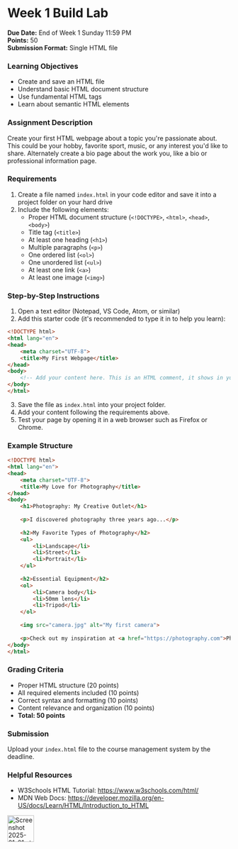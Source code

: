 # Week 1 Build Lab

**Due Date:** End of Week 1 Sunday 11:59 PM  
**Points:** 50  
**Submission Format:** Single HTML file

### Learning Objectives
- Create and save an HTML file
- Understand basic HTML document structure
- Use fundamental HTML tags
- Learn about semantic HTML elements

### Assignment Description
Create your first HTML webpage about a topic you're passionate about. This could be your hobby, favorite sport, music, or any interest you'd like to share. Alternately create a bio page about the work you, like a bio or professional information page.

### Requirements
1. Create a file named `index.html` in your code editor and save it into a project folder on your hard drive
2. Include the following elements:
   - Proper HTML document structure (`<!DOCTYPE>`, `<html>`, `<head>`, `<body>`)
   - Title tag (`<title>`)
   - At least one heading (`<h1>`)
   - Multiple paragraphs (`<p>`)
   - One ordered list (`<ol>`)
   - One unordered list (`<ul>`)
   - At least one link (`<a>`)
   - At least one image (`<img>`)

### Step-by-Step Instructions
1. Open a text editor (Notepad, VS Code, Atom, or similar)
2. Add this starter code (it's recommended to type it in to help you learn):
```html
<!DOCTYPE html>
<html lang="en">
<head>
    <meta charset="UTF-8">
    <title>My First Webpage</title>
</head>
<body>
    <!-- Add your content here. This is an HTML comment, it shows in your code, but not in the browser. -->
</body>
</html>
```
3. Save the file as `index.html` into your project folder.
4. Add your content following the requirements above.
5. Test your page by opening it in a web browser such as Firefox or Chrome.

### Example Structure
```html
<!DOCTYPE html>
<html lang="en">
<head>
    <meta charset="UTF-8">
    <title>My Love for Photography</title>
</head>
<body>
    <h1>Photography: My Creative Outlet</h1>
    
    <p>I discovered photography three years ago...</p>
    
    <h2>My Favorite Types of Photography</h2>
    <ul>
        <li>Landscape</li>
        <li>Street</li>
        <li>Portrait</li>
    </ul>
    
    <h2>Essential Equipment</h2>
    <ol>
        <li>Camera body</li>
        <li>50mm lens</li>
        <li>Tripod</li>
    </ol>
    
    <img src="camera.jpg" alt="My first camera">
    
    <p>Check out my inspiration at <a href="https://photography.com">Photography.com</a></p>
</body>
</html>
```

### Grading Criteria
- Proper HTML structure (20 points)
- All required elements included (10 points)
- Correct syntax and formatting (10 points)
- Content relevance and organization (10 points)
- **Total: 50 points**

### Submission
Upload your `index.html` file to the course management system by the deadline.

### Helpful Resources
- W3Schools HTML Tutorial: https://www.w3schools.com/html/
- MDN Web Docs: https://developer.mozilla.org/en-US/docs/Learn/HTML/Introduction_to_HTML
  
<img width="60" alt="Screenshot 2025-01-01 at 1 53 20 PM" src="https://github.com/user-attachments/assets/641156ee-c34c-41ff-9845-8b68db55bbfb" />
